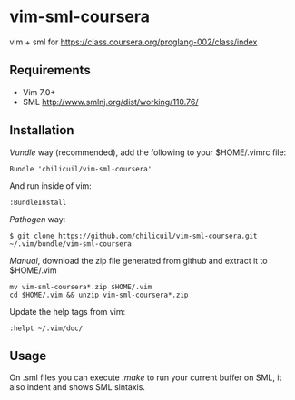 vim-sml-coursera
================

vim + sml for https://class.coursera.org/proglang-002/class/index


Requirements
------------

* Vim 7.0+
* SML http://www.smlnj.org/dist/working/110.76/

Installation
------------

*Vundle* way (recommended), add the following to your $HOME/.vimrc file:

    Bundle 'chilicuil/vim-sml-coursera'

And run inside of vim:

    :BundleInstall

*Pathogen* way:

    $ git clone https://github.com/chilicuil/vim-sml-coursera.git ~/.vim/bundle/vim-sml-coursera

*Manual*, download the zip file generated from github and extract it to $HOME/.vim

    mv vim-sml-coursera*.zip $HOME/.vim
    cd $HOME/.vim && unzip vim-sml-coursera*.zip

Update the help tags from vim:

    :helpt ~/.vim/doc/

Usage
-----

On .sml files you can execute *:make* to run your current buffer on SML, it also indent and shows
SML sintaxis.

